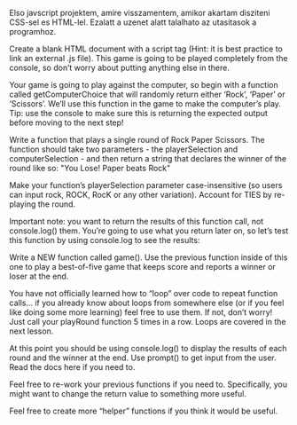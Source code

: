 

Elso javscript projektem, amire visszamentem, amikor akartam disziteni CSS-sel es HTML-lel.
Ezalatt a uzenet alatt talalhato az utasitasok a programhoz.

Create a blank HTML document with a script tag (Hint: it is best practice to link an external .js file). This game is going to be played completely from the console, so don’t worry about putting anything else in there.


Your game is going to play against the computer, so begin with a function called getComputerChoice that will randomly return either ‘Rock’, ‘Paper’ or ‘Scissors’. We’ll use this function in the game to make the computer’s play. Tip: use the console to make sure this is returning the expected output before moving to the next step!


Write a function that plays a single round of Rock Paper Scissors. The function should take two parameters - the playerSelection and computerSelection - and then return a string that declares the winner of the round like so: "You Lose! Paper beats Rock"


Make your function’s playerSelection parameter case-insensitive (so users can input rock, ROCK, RocK or any other variation).
Account for TIES by re-playing the round.


Important note: you want to return the results of this function call, not console.log() them. You’re going to use what you return later on, so let’s test this function by using console.log to see the results:


Write a NEW function called game(). Use the previous function inside of this one to play a best-of-five game that keeps score and reports a winner or loser at the end.


You have not officially learned how to “loop” over code to repeat function calls… if you already know about loops from somewhere else (or if you feel like doing some more learning) feel free to use them. If not, don’t worry! Just call your playRound function 5 times in a row. Loops are covered in the next lesson.


At this point you should be using console.log() to display the results of each round and the winner at the end.
Use prompt() to get input from the user. Read the docs here if you need to.


Feel free to re-work your previous functions if you need to. Specifically, you might want to change the return value to something more useful.


Feel free to create more “helper” functions if you think it would be useful.